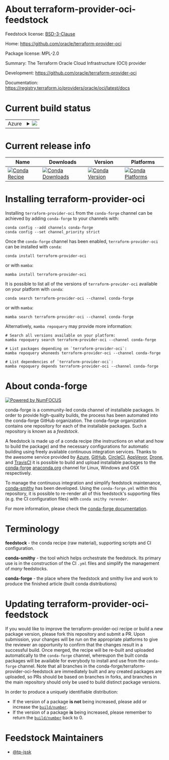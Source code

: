 About terraform-provider-oci-feedstock
======================================

Feedstock license: [BSD-3-Clause](https://github.com/conda-forge/terraform-provider-oci-feedstock/blob/main/LICENSE.txt)

Home: https://github.com/oracle/terraform-provider-oci

Package license: MPL-2.0

Summary: The Terraform Oracle Cloud Infrastructure (OCI) provider

Development: https://github.com/oracle/terraform-provider-oci

Documentation: https://registry.terraform.io/providers/oracle/oci/latest/docs

Current build status
====================


<table>
    
  <tr>
    <td>Azure</td>
    <td>
      <details>
        <summary>
          <a href="https://dev.azure.com/conda-forge/feedstock-builds/_build/latest?definitionId=25420&branchName=main">
            <img src="https://dev.azure.com/conda-forge/feedstock-builds/_apis/build/status/terraform-provider-oci-feedstock?branchName=main">
          </a>
        </summary>
        <table>
          <thead><tr><th>Variant</th><th>Status</th></tr></thead>
          <tbody><tr>
              <td>linux_64</td>
              <td>
                <a href="https://dev.azure.com/conda-forge/feedstock-builds/_build/latest?definitionId=25420&branchName=main">
                  <img src="https://dev.azure.com/conda-forge/feedstock-builds/_apis/build/status/terraform-provider-oci-feedstock?branchName=main&jobName=linux&configuration=linux%20linux_64_" alt="variant">
                </a>
              </td>
            </tr><tr>
              <td>osx_64</td>
              <td>
                <a href="https://dev.azure.com/conda-forge/feedstock-builds/_build/latest?definitionId=25420&branchName=main">
                  <img src="https://dev.azure.com/conda-forge/feedstock-builds/_apis/build/status/terraform-provider-oci-feedstock?branchName=main&jobName=osx&configuration=osx%20osx_64_" alt="variant">
                </a>
              </td>
            </tr>
          </tbody>
        </table>
      </details>
    </td>
  </tr>
</table>

Current release info
====================

| Name | Downloads | Version | Platforms |
| --- | --- | --- | --- |
| [![Conda Recipe](https://img.shields.io/badge/recipe-terraform--provider--oci-green.svg)](https://anaconda.org/conda-forge/terraform-provider-oci) | [![Conda Downloads](https://img.shields.io/conda/dn/conda-forge/terraform-provider-oci.svg)](https://anaconda.org/conda-forge/terraform-provider-oci) | [![Conda Version](https://img.shields.io/conda/vn/conda-forge/terraform-provider-oci.svg)](https://anaconda.org/conda-forge/terraform-provider-oci) | [![Conda Platforms](https://img.shields.io/conda/pn/conda-forge/terraform-provider-oci.svg)](https://anaconda.org/conda-forge/terraform-provider-oci) |

Installing terraform-provider-oci
=================================

Installing `terraform-provider-oci` from the `conda-forge` channel can be achieved by adding `conda-forge` to your channels with:

```
conda config --add channels conda-forge
conda config --set channel_priority strict
```

Once the `conda-forge` channel has been enabled, `terraform-provider-oci` can be installed with `conda`:

```
conda install terraform-provider-oci
```

or with `mamba`:

```
mamba install terraform-provider-oci
```

It is possible to list all of the versions of `terraform-provider-oci` available on your platform with `conda`:

```
conda search terraform-provider-oci --channel conda-forge
```

or with `mamba`:

```
mamba search terraform-provider-oci --channel conda-forge
```

Alternatively, `mamba repoquery` may provide more information:

```
# Search all versions available on your platform:
mamba repoquery search terraform-provider-oci --channel conda-forge

# List packages depending on `terraform-provider-oci`:
mamba repoquery whoneeds terraform-provider-oci --channel conda-forge

# List dependencies of `terraform-provider-oci`:
mamba repoquery depends terraform-provider-oci --channel conda-forge
```


About conda-forge
=================

[![Powered by
NumFOCUS](https://img.shields.io/badge/powered%20by-NumFOCUS-orange.svg?style=flat&colorA=E1523D&colorB=007D8A)](https://numfocus.org)

conda-forge is a community-led conda channel of installable packages.
In order to provide high-quality builds, the process has been automated into the
conda-forge GitHub organization. The conda-forge organization contains one repository
for each of the installable packages. Such a repository is known as a *feedstock*.

A feedstock is made up of a conda recipe (the instructions on what and how to build
the package) and the necessary configurations for automatic building using freely
available continuous integration services. Thanks to the awesome service provided by
[Azure](https://azure.microsoft.com/en-us/services/devops/), [GitHub](https://github.com/),
[CircleCI](https://circleci.com/), [AppVeyor](https://www.appveyor.com/),
[Drone](https://cloud.drone.io/welcome), and [TravisCI](https://travis-ci.com/)
it is possible to build and upload installable packages to the
[conda-forge](https://anaconda.org/conda-forge) [anaconda.org](https://anaconda.org/)
channel for Linux, Windows and OSX respectively.

To manage the continuous integration and simplify feedstock maintenance,
[conda-smithy](https://github.com/conda-forge/conda-smithy) has been developed.
Using the ``conda-forge.yml`` within this repository, it is possible to re-render all of
this feedstock's supporting files (e.g. the CI configuration files) with ``conda smithy rerender``.

For more information, please check the [conda-forge documentation](https://conda-forge.org/docs/).

Terminology
===========

**feedstock** - the conda recipe (raw material), supporting scripts and CI configuration.

**conda-smithy** - the tool which helps orchestrate the feedstock.
                   Its primary use is in the construction of the CI ``.yml`` files
                   and simplify the management of *many* feedstocks.

**conda-forge** - the place where the feedstock and smithy live and work to
                  produce the finished article (built conda distributions)


Updating terraform-provider-oci-feedstock
=========================================

If you would like to improve the terraform-provider-oci recipe or build a new
package version, please fork this repository and submit a PR. Upon submission,
your changes will be run on the appropriate platforms to give the reviewer an
opportunity to confirm that the changes result in a successful build. Once
merged, the recipe will be re-built and uploaded automatically to the
`conda-forge` channel, whereupon the built conda packages will be available for
everybody to install and use from the `conda-forge` channel.
Note that all branches in the conda-forge/terraform-provider-oci-feedstock are
immediately built and any created packages are uploaded, so PRs should be based
on branches in forks, and branches in the main repository should only be used to
build distinct package versions.

In order to produce a uniquely identifiable distribution:
 * If the version of a package **is not** being increased, please add or increase
   the [``build/number``](https://docs.conda.io/projects/conda-build/en/latest/resources/define-metadata.html#build-number-and-string).
 * If the version of a package **is** being increased, please remember to return
   the [``build/number``](https://docs.conda.io/projects/conda-build/en/latest/resources/define-metadata.html#build-number-and-string)
   back to 0.

Feedstock Maintainers
=====================

* [@tp-jssk](https://github.com/tp-jssk/)

